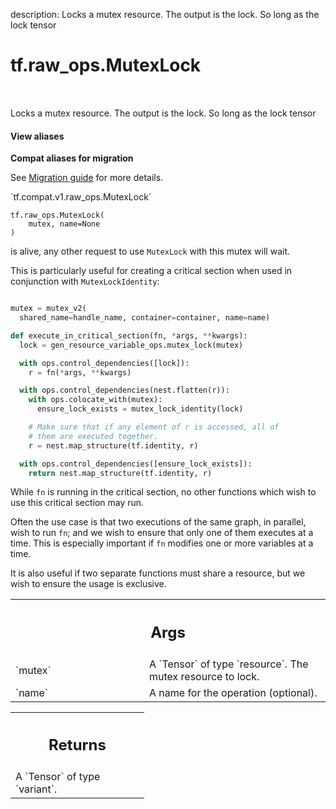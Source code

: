 description: Locks a mutex resource.  The output is the lock.  So long as the lock tensor

<div itemscope itemtype="http://developers.google.com/ReferenceObject">
<meta itemprop="name" content="tf.raw_ops.MutexLock" />
<meta itemprop="path" content="Stable" />
</div>

# tf.raw_ops.MutexLock

<!-- Insert buttons and diff -->

<table class="tfo-notebook-buttons tfo-api nocontent" align="left">

</table>



Locks a mutex resource.  The output is the lock.  So long as the lock tensor

<section class="expandable">
  <h4 class="showalways">View aliases</h4>
  <p>
<b>Compat aliases for migration</b>
<p>See
<a href="https://www.tensorflow.org/guide/migrate">Migration guide</a> for
more details.</p>
<p>`tf.compat.v1.raw_ops.MutexLock`</p>
</p>
</section>

<pre class="devsite-click-to-copy prettyprint lang-py tfo-signature-link">
<code>tf.raw_ops.MutexLock(
    mutex, name=None
)
</code></pre>



<!-- Placeholder for "Used in" -->

is alive, any other request to use `MutexLock` with this mutex will wait.

This is particularly useful for creating a critical section when used in
conjunction with `MutexLockIdentity`:

```python

mutex = mutex_v2(
  shared_name=handle_name, container=container, name=name)

def execute_in_critical_section(fn, *args, **kwargs):
  lock = gen_resource_variable_ops.mutex_lock(mutex)

  with ops.control_dependencies([lock]):
    r = fn(*args, **kwargs)

  with ops.control_dependencies(nest.flatten(r)):
    with ops.colocate_with(mutex):
      ensure_lock_exists = mutex_lock_identity(lock)

    # Make sure that if any element of r is accessed, all of
    # them are executed together.
    r = nest.map_structure(tf.identity, r)

  with ops.control_dependencies([ensure_lock_exists]):
    return nest.map_structure(tf.identity, r)
```

While `fn` is running in the critical section, no other functions which wish to
use this critical section may run.

Often the use case is that two executions of the same graph, in parallel,
wish to run `fn`; and we wish to ensure that only one of them executes
at a time.  This is especially important if `fn` modifies one or more
variables at a time.

It is also useful if two separate functions must share a resource, but we
wish to ensure the usage is exclusive.

<!-- Tabular view -->
 <table class="responsive fixed orange">
<colgroup><col width="214px"><col></colgroup>
<tr><th colspan="2"><h2 class="add-link">Args</h2></th></tr>

<tr>
<td>
`mutex`
</td>
<td>
A `Tensor` of type `resource`. The mutex resource to lock.
</td>
</tr><tr>
<td>
`name`
</td>
<td>
A name for the operation (optional).
</td>
</tr>
</table>



<!-- Tabular view -->
 <table class="responsive fixed orange">
<colgroup><col width="214px"><col></colgroup>
<tr><th colspan="2"><h2 class="add-link">Returns</h2></th></tr>
<tr class="alt">
<td colspan="2">
A `Tensor` of type `variant`.
</td>
</tr>

</table>

